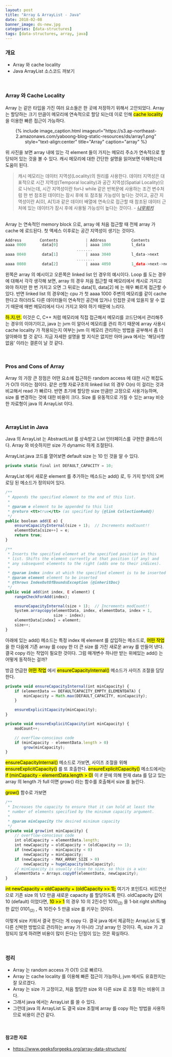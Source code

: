 ```yaml
---
layout: post
title: "Array & ArrayList - Java"
date: 2018-02-08
banner_image: ds-new.jpg
categories: [data-structures]
tags: [data-structures, array, java]
---
```


### 개요
* Array 와 cache locality
* Java ArrayList 소스코드 까보기

<!--more-->

<br/>

### Array 와 Cache Locality
Array 는 같은 타입을 가진 여러 요소들은 한 곳에 저장하기 위해서 고안되었다. Array 는 할당하는 크기 만큼이 메모리에 연속적으로 할당 되는데 이로 인해 <mark>cache locality</mark> 을 이용한 빠른 접근이 가능하다.

<div style="text-align:center">
{% include image_caption.html imageurl="https://s3.ap-northeast-2.amazonaws.com/yaboong-blog-static-resources/ds/array1.png" style="text-align:center" title="Array" caption="array" %}
</div>


위 사진을 보면 array 내에 있는 각 element 들이 가지는 메모리 주소가 연속적으로 할당되어 있는 것을 볼 수 있다.
캐시 메모리에 대한 간단한 설명을 읽어보면 이해하는데 도움이 된다.


> 캐시 메모리는 데이터 지역성(Locality)의 원리를 사용한다. 데이터 지역성은 대표적으로 시간 지역성(Temporal locality)과 공간 지역성(Spatial Locality)으로 나뉘는데, 
시간 지역성이란 for나 while 같은 반복문에 사용하는 조건 변수처럼 한 번 참조된 데이터는 잠시 후에 또 참조될 가능성이 높다는 것이고, 
공간 지역성이란 A[0], A[1]과 같은 데이터 배열에 연속으로 접근할 때 참조된 데이터 근처에 있는 데이터가 잠시 후에 사용될 가능성이 높다는 것이다. 
<cite> - [나무위키](https://namu.wiki/w/%EC%BA%90%EC%8B%9C%20%EB%A9%94%EB%AA%A8%EB%A6%AC)</cite> 

<br/>
Array 는 연속적인 memory block 으로, array 에 처음 접근할 때 전체 array 가 cache 에 로드된다. 첫 액세스 이후로는 공간 지역성이 생기는 것이다.
 
 
```javascript
Address        Contents            | Address           Contents 
aaaa 0000       data[0]            | aaaa 1000         l_data 
                               .......
aaaa 0040       data[1]            | aaaa 3040         l_data->next
                               ........
aaaa 0080       data[2]            | aaaa 4050         1_data->next->next
```
 

왼쪽은 array 의 예시이고 오른쪽은 linked list 인 경우의 예시이다. Loop 를 도는 경우에 대해서 각각 생각해 보면, array 의 경우 처음 접근할 때 메모리에서 캐시로 가지고 와야 하지만 한 번 가지고 오면 그 뒤로는 data\[1\], data\[2\] 에 는 매우 빠르게 접근할 수 있다.
반면 linked list 의 경우에는 cpu 가 첫 aaaa 1000 주변의 메모리를 같이 cache 한다고 하더라도 다른 데이터들이 연속적인 공간에 있거나 인접한 곳에 있을지 알 수 없기 때문에 매번 메모리에서 다시 가지고 와야 하기 때문에 느리다.

<mark>하.지.만.</mark> 이것은 C, C++ 처럼 메모리에 직접 접근해서 메모리를 코드단에서 관리해주는 경우의 이야기이고, java 는 jvm 이 알아서 메모리를 관리 하기 때문에 array 사용시 cache locality 가 적용되는지 여부는 jvm 이 메모리 관리하는 방법을 공부해서 좀 더 알아봐야 할 것 같다.
지금 자세한 설명을 할 지식은 없지만 아마 java 에서는 '해당사항 없음' 이라는 결론이 날 것 같다.

<br/>

### Pros and Cons of Array
Array 의 가장 큰 장점은 어떤 요소에 접근하든 random access 에 대한 시간 복잡도가 O(1) 이라는 점이다. 같은 선형 자료구조의 linked list 의 경우 O(n) 이 걸리는 것과 비교해서 read 가 빠르다.
반면 초기에 할당한 size 만큼만 고정으로 사용가능하며, size 를 변경하는 것에 대한 비용이 크다. Size 를 유동적으로 가질 수 있는 array 비슷한 자료형이 java 의 ArrayList 이다.

<br/>

### ArrayList in Java
Java 의 ArrayList 는 AbstractList 를 상속받고 List 인터페이스를 구현한 클래스이다. Array 와 비슷하지만 size 가 dynamic 하게 조절된다.

ArrayList.java 코드를 열어보면 default size 는 10 인 것을 알 수 있다.

```javascript
private static final int DEFAULT_CAPACITY = 10;
```

ArrayList 에서 새로운 element 를 추가하는 메소드는 add() 로, 두 가지 방식의 오버로딩 된 메소드가 정의되어 있다.

```javascript
/**
 * Appends the specified element to the end of this list.
 *
 * @param e element to be appended to this list
 * @return <tt>true</tt> (as specified by {@link Collection#add})
 */
public boolean add(E e) {
    ensureCapacityInternal(size + 1);  // Increments modCount!!
    elementData[size++] = e;
    return true;
}

/**
 * Inserts the specified element at the specified position in this
 * list. Shifts the element currently at that position (if any) and
 * any subsequent elements to the right (adds one to their indices).
 *
 * @param index index at which the specified element is to be inserted
 * @param element element to be inserted
 * @throws IndexOutOfBoundsException {@inheritDoc}
 */
public void add(int index, E element) {
    rangeCheckForAdd(index);

    ensureCapacityInternal(size + 1);  // Increments modCount!!
    System.arraycopy(elementData, index, elementData, index + 1,
                     size - index);
    elementData[index] = element;
    size++;
}
``` 

아래에 있는 add() 메소드는 특정 index 에 element 를 삽입하는 메소드로, <mark>어떤 작업</mark>을 한 다음에 기존 array 를 copy 한 더 큰 size 를 가진 새로운 array 를 만들어 낸다.
결국 copy 라는 작업이 필요한 것이다. 그럼 매개변수 하나만 받는 위에있는 add() 는 어떻게 동작하는 걸까?

방금 언급한 <mark>어떤 작업</mark> 에서 <mark>ensureCapacityInternal()</mark> 메소드가 사이즈 조절을 담당한다.

```javascript
private void ensureCapacityInternal(int minCapacity) {
    if (elementData == DEFAULTCAPACITY_EMPTY_ELEMENTDATA) {
        minCapacity = Math.max(DEFAULT_CAPACITY, minCapacity);
    }

    ensureExplicitCapacity(minCapacity);
}

private void ensureExplicitCapacity(int minCapacity) {
    modCount++;

    // overflow-conscious code
    if (minCapacity - elementData.length > 0)
        grow(minCapacity);
}
```   

<mark>ensureCapacityInternal()</mark> 메소드로 가보면, 사이즈 조절을 위해 <mark>ensureExplicitCapacity()</mark> 를 또 호출한다.
<mark>ensureExplicitCapacity()</mark> 메소드에서는 <mark>if (minCapacity - elementData.length > 0)</mark> 이 if 문에 의해
현재 data 를 담고 있는 array 의 length 가 full 이면 grow() 라는 함수를 호출해서 size 를 늘린다.

<mark>grow()</mark> 함수로 가보면
```javascript
/**
 * Increases the capacity to ensure that it can hold at least the
 * number of elements specified by the minimum capacity argument.
 *
 * @param minCapacity the desired minimum capacity
 */
private void grow(int minCapacity) {
    // overflow-conscious code
    int oldCapacity = elementData.length;
    int newCapacity = oldCapacity + (oldCapacity >> 1);
    if (newCapacity - minCapacity < 0)
        newCapacity = minCapacity;
    if (newCapacity - MAX_ARRAY_SIZE > 0)
        newCapacity = hugeCapacity(minCapacity);
    // minCapacity is usually close to size, so this is a win:
    elementData = Arrays.copyOf(elementData, newCapacity);
}
```
<mark>int newCapacity = oldCapacity + (oldCapacity >> 1);</mark> 여기가 포인트다. 비트연산으로 기존 size 의 1/2 만큼 새로운 capacity 를 할당하도록 한다.
oldCapacity 값이 10 (default) 이었다면, <mark>10 >> 1</mark> 의 경우 10 의 2진수인 1010<sub>(2)</sub> 을 1-bit right shifting 한 값인 0101<sub>(2)</sub> , 즉 10진수 5 만큼 size 를 키우는 것이다.

이렇게 size 키워서 결국 한다는 게 copy 다. 결국 java 에서 제공하는 ArrayList 도 별다른 신박한 방법으로 관리하는 array 가 아니라 그냥 array 인 것이다. 
즉, size 가 고정되지 않게 하려면 비용이 많이 든다는 단점이 있는 것은 확실하다.
   

<br/>

### 정리
* Array 는 random access 가 O(1) 으로 빠르다.
* Array 는 cache locality 를 이용해 빠른 접근이 가능하나, jvm 에서도 유효한지는 잘 모르겠다.
* Array 는 size 가 고정이고, 처음 할당한 size 와 다른 size 로 조절 하는 비용이 크다.
* 그래서 java 에서는 ArrayList 를 쓸 수 있다.
* 그런데 java 의 ArrayList 도 결국 size 조절에 array 를 copy 하는 방법을 사용하므로 비용이 큰건 같다.

<br/>

#### 참고한 자료
* <a target="_blank" href="https://www.geeksforgeeks.org/array-data-structure/">https://www.geeksforgeeks.org/array-data-structure/</a>